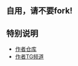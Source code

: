 ## 自用，请不要fork!
## 特别说明
- [作者仓库](https://github.com/lxk0301/jd_scripts)
- [作者TG频道](https://t.me/JD_fruit_pet)

